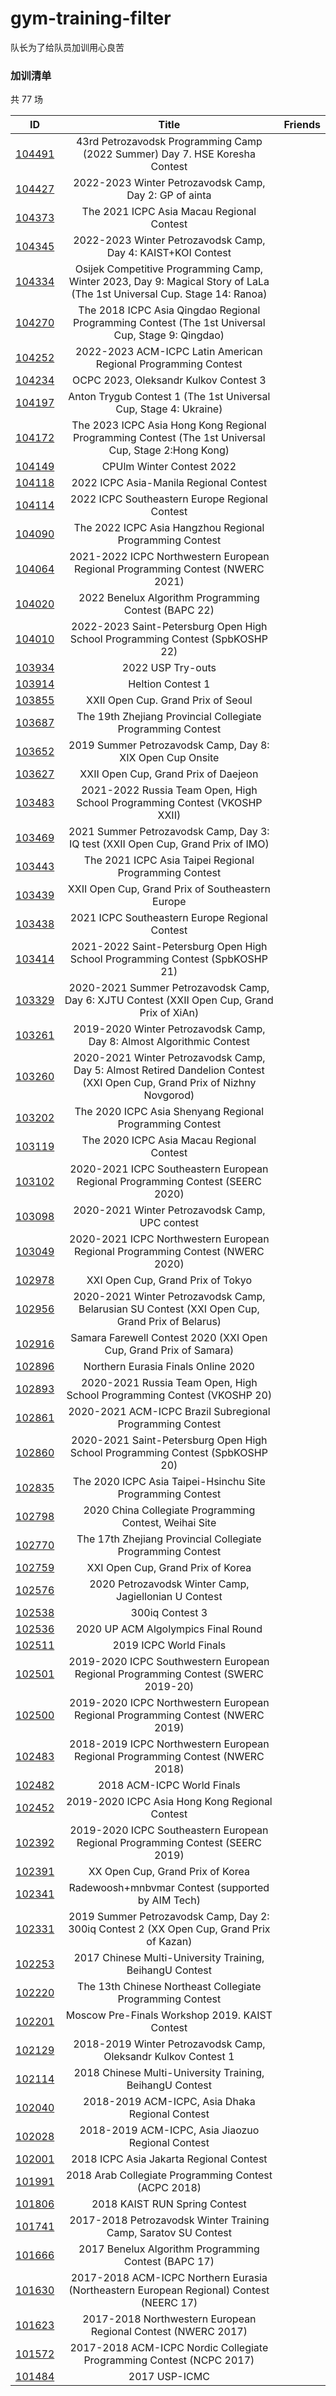 # gym-training-filter

队长为了给队员加训用心良苦

### 加训清单

共 77 场

|ID|Title|Friends|
|:-:|:-:|:-:|
|[104491](https://codeforces.com/gym/104491)|43rd Petrozavodsk Programming Camp (2022 Summer) Day 7. HSE Koresha Contest||
|[104427](https://codeforces.com/gym/104427)|2022-2023 Winter Petrozavodsk Camp, Day 2: GP of ainta||
|[104373](https://codeforces.com/gym/104373)|The 2021 ICPC Asia Macau Regional Contest||
|[104345](https://codeforces.com/gym/104345)|2022-2023 Winter Petrozavodsk Camp, Day 4: KAIST+KOI Contest||
|[104334](https://codeforces.com/gym/104334)|Osijek Competitive Programming Camp, Winter 2023, Day 9: Magical Story of LaLa (The 1st Universal Cup. Stage 14: Ranoa)||
|[104270](https://codeforces.com/gym/104270)|The 2018 ICPC Asia Qingdao Regional Programming Contest (The 1st Universal Cup, Stage 9: Qingdao)||
|[104252](https://codeforces.com/gym/104252)|2022-2023 ACM-ICPC Latin American Regional Programming Contest||
|[104234](https://codeforces.com/gym/104234)|OCPC 2023, Oleksandr Kulkov Contest 3||
|[104197](https://codeforces.com/gym/104197)|Anton Trygub Contest 1 (The 1st Universal Cup, Stage 4: Ukraine)||
|[104172](https://codeforces.com/gym/104172)|The 2023 ICPC Asia Hong Kong Regional Programming Contest (The 1st Universal Cup, Stage 2:Hong Kong)||
|[104149](https://codeforces.com/gym/104149)|CPUlm Winter Contest 2022||
|[104118](https://codeforces.com/gym/104118)|2022 ICPC Asia-Manila Regional Contest||
|[104114](https://codeforces.com/gym/104114)|2022 ICPC Southeastern Europe Regional Contest||
|[104090](https://codeforces.com/gym/104090)|The 2022 ICPC Asia Hangzhou Regional Programming Contest||
|[104064](https://codeforces.com/gym/104064)|2021-2022 ICPC Northwestern European Regional Programming Contest (NWERC 2021)||
|[104020](https://codeforces.com/gym/104020)|2022 Benelux Algorithm Programming Contest (BAPC 22)||
|[104010](https://codeforces.com/gym/104010)|2022-2023 Saint-Petersburg Open High School Programming Contest (SpbKOSHP 22)||
|[103934](https://codeforces.com/gym/103934)|2022 USP Try-outs||
|[103914](https://codeforces.com/gym/103914)|Heltion Contest 1||
|[103855](https://codeforces.com/gym/103855)|XXII Open Cup. Grand Prix of Seoul||
|[103687](https://codeforces.com/gym/103687)|The 19th Zhejiang Provincial Collegiate Programming Contest||
|[103652](https://codeforces.com/gym/103652)|2019 Summer Petrozavodsk Camp, Day 8: XIX Open Cup Onsite||
|[103627](https://codeforces.com/gym/103627)|XXII Open Cup, Grand Prix of Daejeon||
|[103483](https://codeforces.com/gym/103483)|2021-2022 Russia Team Open, High School Programming Contest (VKOSHP XXII)||
|[103469](https://codeforces.com/gym/103469)|2021 Summer Petrozavodsk Camp, Day 3: IQ test (XXII Open Cup, Grand Prix of IMO)||
|[103443](https://codeforces.com/gym/103443)|The 2021 ICPC Asia Taipei Regional Programming Contest||
|[103439](https://codeforces.com/gym/103439)|XXII Open Cup, Grand Prix of Southeastern Europe||
|[103438](https://codeforces.com/gym/103438)|2021 ICPC Southeastern Europe Regional Contest||
|[103414](https://codeforces.com/gym/103414)|2021-2022 Saint-Petersburg Open High School Programming Contest (SpbKOSHP 21)||
|[103329](https://codeforces.com/gym/103329)|2020-2021 Summer Petrozavodsk Camp, Day 6: XJTU Contest (XXII Open Cup, Grand Prix of XiAn)||
|[103261](https://codeforces.com/gym/103261)|2019-2020 Winter Petrozavodsk Camp, Day 8: Almost Algorithmic Contest||
|[103260](https://codeforces.com/gym/103260)|2020-2021 Winter Petrozavodsk Camp, Day 5: Almost Retired Dandelion Contest (XXI Open Cup, Grand Prix of Nizhny Novgorod)||
|[103202](https://codeforces.com/gym/103202)|The 2020 ICPC Asia Shenyang Regional Programming Contest||
|[103119](https://codeforces.com/gym/103119)|The 2020 ICPC Asia Macau Regional Contest||
|[103102](https://codeforces.com/gym/103102)|2020-2021 ICPC Southeastern European Regional Programming Contest (SEERC 2020)||
|[103098](https://codeforces.com/gym/103098)|2020-2021 Winter Petrozavodsk Camp, UPC contest||
|[103049](https://codeforces.com/gym/103049)|2020-2021 ICPC Northwestern European Regional Programming Contest (NWERC 2020)||
|[102978](https://codeforces.com/gym/102978)|XXI Open Cup, Grand Prix of Tokyo||
|[102956](https://codeforces.com/gym/102956)|2020-2021 Winter Petrozavodsk Camp, Belarusian SU Contest (XXI Open Cup, Grand Prix of Belarus)||
|[102916](https://codeforces.com/gym/102916)|Samara Farewell Contest 2020 (XXI Open Cup, Grand Prix of Samara)||
|[102896](https://codeforces.com/gym/102896)|Northern Eurasia Finals Online 2020||
|[102893](https://codeforces.com/gym/102893)|2020-2021 Russia Team Open, High School Programming Contest (VKOSHP 20)||
|[102861](https://codeforces.com/gym/102861)|2020-2021 ACM-ICPC Brazil Subregional Programming Contest||
|[102860](https://codeforces.com/gym/102860)|2020-2021 Saint-Petersburg Open High School Programming Contest (SpbKOSHP 20)||
|[102835](https://codeforces.com/gym/102835)|The 2020 ICPC Asia Taipei-Hsinchu Site Programming Contest||
|[102798](https://codeforces.com/gym/102798)|2020 China Collegiate Programming Contest, Weihai Site||
|[102770](https://codeforces.com/gym/102770)|The 17th Zhejiang Provincial Collegiate Programming Contest||
|[102759](https://codeforces.com/gym/102759)|XXI Open Cup, Grand Prix of Korea||
|[102576](https://codeforces.com/gym/102576)|2020 Petrozavodsk Winter Camp, Jagiellonian U Contest||
|[102538](https://codeforces.com/gym/102538)|300iq Contest 3||
|[102536](https://codeforces.com/gym/102536)|2020 UP ACM Algolympics Final Round||
|[102511](https://codeforces.com/gym/102511)|2019 ICPC World Finals||
|[102501](https://codeforces.com/gym/102501)|2019-2020 ICPC Southwestern European Regional Programming Contest (SWERC 2019-20)||
|[102500](https://codeforces.com/gym/102500)|2019-2020 ICPC Northwestern European Regional Programming Contest (NWERC 2019)||
|[102483](https://codeforces.com/gym/102483)|2018-2019 ICPC Northwestern European Regional Programming Contest (NWERC 2018)||
|[102482](https://codeforces.com/gym/102482)|2018 ACM-ICPC World Finals||
|[102452](https://codeforces.com/gym/102452)|2019-2020 ICPC Asia Hong Kong Regional Contest||
|[102392](https://codeforces.com/gym/102392)|2019-2020 ICPC Southeastern European Regional Programming Contest (SEERC 2019)||
|[102391](https://codeforces.com/gym/102391)|XX Open Cup, Grand Prix of Korea||
|[102341](https://codeforces.com/gym/102341)|Radewoosh+mnbvmar Contest (supported by AIM Tech)||
|[102331](https://codeforces.com/gym/102331)|2019 Summer Petrozavodsk Camp, Day 2: 300iq Contest 2 (XX Open Cup, Grand Prix of Kazan)||
|[102253](https://codeforces.com/gym/102253)|2017 Chinese Multi-University Training, BeihangU Contest||
|[102220](https://codeforces.com/gym/102220)|The 13th Chinese Northeast Collegiate Programming Contest||
|[102201](https://codeforces.com/gym/102201)|Moscow Pre-Finals Workshop 2019. KAIST Contest||
|[102129](https://codeforces.com/gym/102129)|2018-2019 Winter Petrozavodsk Camp, Oleksandr Kulkov Contest 1||
|[102114](https://codeforces.com/gym/102114)|2018 Chinese Multi-University Training, BeihangU Contest||
|[102040](https://codeforces.com/gym/102040)|2018-2019 ACM-ICPC, Asia Dhaka Regional Contest||
|[102028](https://codeforces.com/gym/102028)|2018-2019 ACM-ICPC, Asia Jiaozuo Regional Contest||
|[102001](https://codeforces.com/gym/102001)|2018 ICPC Asia Jakarta Regional Contest||
|[101991](https://codeforces.com/gym/101991)|2018 Arab Collegiate Programming Contest (ACPC 2018)||
|[101806](https://codeforces.com/gym/101806)|2018 KAIST RUN Spring Contest||
|[101741](https://codeforces.com/gym/101741)|2017-2018 Petrozavodsk Winter Training Camp, Saratov SU Contest||
|[101666](https://codeforces.com/gym/101666)|2017 Benelux Algorithm Programming Contest (BAPC 17)||
|[101630](https://codeforces.com/gym/101630)|2017-2018 ACM-ICPC Northern Eurasia (Northeastern European Regional) Contest (NEERC 17)||
|[101623](https://codeforces.com/gym/101623)|2017-2018 Northwestern European Regional Contest (NWERC 2017)||
|[101572](https://codeforces.com/gym/101572)|2017-2018 ACM-ICPC Nordic Collegiate Programming Contest (NCPC 2017)||
|[101484](https://codeforces.com/gym/101484)|2017 USP-ICMC||
